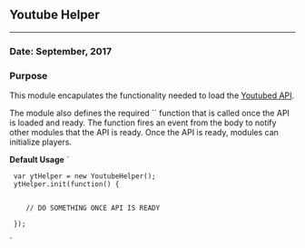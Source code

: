 ## Youtube Helper
***

### Date: September, 2017

### Purpose

This module encapulates the functionality needed to load the [Youtubed API](https://developers.google.com/youtube/iframe_api_reference). 

The module also defines the required `` function that is called once the API is loaded and ready. The function fires an event from the body to notify other modules that the API is ready. Once the API is ready, modules can initialize players.

**Default Usage**
` 
	
     var ytHelper = new YoutubeHelper();
     ytHelper.init(function() {
     	

     	// DO SOMETHING ONCE API IS READY

     });

`
